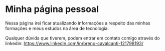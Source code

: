 # Minha página pessoal

Nessa página irei ficar atualizando informações a respeito das minhas formações e meus estudos na área de tecnologia. 

Qualquer dúvida que tiverem, podem entrar em contato comigo através do linkedin: https://www.linkedin.com/in/breno-cavalcanti-121798193/